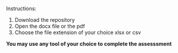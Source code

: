 Instructions:

1. Download the repository
2. Open the docx file or the pdf
3. Choose the file extension of your choice xlsx or csv

**You may use any tool of your choice to complete the assesssment**

